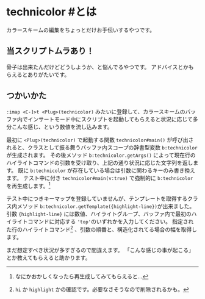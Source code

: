 # technicolor \#とは

カラースキームの編集をちょっとだけお手伝いするやつです。

## 当スクリプトムラあり！

骨子は出来たんだけどどうしようか、と悩んでるやつです。
アドバイスとかもらえるとありがたいです。

## つかいかた

`:imap <C-]>t <Plug>(technicolor)` みたいに登録して、カラースキームのバッファ内でインサートモード中にスクリプトを起動してもらえると状況に応じて多分こんな感じ、という数値を流し込みます。

最初に `<Plug>(technicolor)` で起動する関数 `technicolor#main()` が呼び出されると、クラスとして振る舞うバッファ内スコープの辞書型変数 `b:technicolor` が生成されます。
その後メソッド `b:technicolor.getArgs()` によって現在行のハイライトコマンドの引数を受け取り、上記の通り状況に応じた文字列を返します。
既に `b:technicolor` が存在している場合は引数に関わるキーのみ書き換えます。
テスト中に付き `technicolor#main(v:true)` で強制的に `b:technicolor` を再生成します。[^1]

[^1]: なにかおかしくなったら再生成してみてもらえると…

テスト中につきキーマップを登録していませんが、テンプレートを取得するクラス内メソッド `b:technicolor.getTemplate({highlight-line})`が出来ました。
引数 `{highlight-line}` には数値、ハイライトグループ、バッファ内で最初のハイライトコマンドに対応する `'top'`のいずれかを入力してください。
指定された行のハイライトコマンド[^2] 、引数の順番と、構造化されてる場合の幅を取得します。

まだ想定すべき状況が多すぎるので間違えます。
「こんな感じの事が起こる」とか教えてもらえると助かります。

[^2]: `hi` か `highlight` かの確認です。必要なさそうなので削除されるかも。
